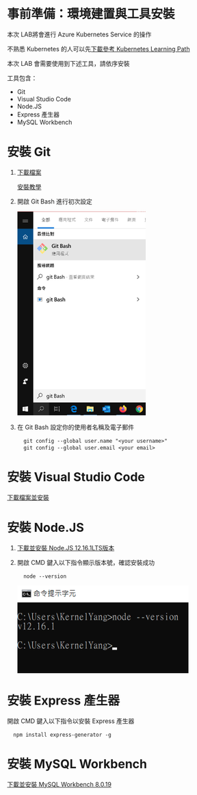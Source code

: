 # 事前準備：環境建置與工具安裝
本次 LAB將會進行 Azure Kubernetes Service 的操作

不熟悉 Kubernetes 的人可以先[下載參考 Kubernetes Learning Path](./Kubernetes_Learning_Path.pdf)

本次 LAB 會需要使用到下述工具，請依序安裝

工具包含：
* Git
* Visual Studio Code
* Node.JS
* Express 產生器
* MySQL Workbench

# 安裝 Git
1. [下載檔案](https://git-scm.com/)

   [安裝教學](https://git-scm.com/book/zh-tw/v2/%E9%96%8B%E5%A7%8B-Git-%E5%AE%89%E8%A3%9D%E6%95%99%E5%AD%B8)
   
2. 開啟 Git Bash 進行初次設定

   <img src="./image/0_Prework/gitbash.png" width="300">

3. 在 Git Bash 設定你的使用者名稱及電子郵件
   
         git config --global user.name "<your username>"
         git config --global user.email <your email>




# 安裝 Visual Studio Code
   [下載檔案並安裝](https://code.visualstudio.com/)




# 安裝 Node.JS
1. [下載並安裝 Node.JS 12.16.1LTS版本](https://nodejs.org/en/)
2. 開啟 CMD 鍵入以下指令顯示版本號，確認安裝成功

         node --version

   <img src="./image/0_Prework/nodjsversion.png" width="400">




# 安裝 Express 產生器
   開啟 CMD 鍵入以下指令以安裝 Express 產生器

      npm install express-generator -g




# 安裝 MySQL Workbench
   [下載並安裝 MySQL Workbench 8.0.19](https://dev.mysql.com/downloads/workbench/)




